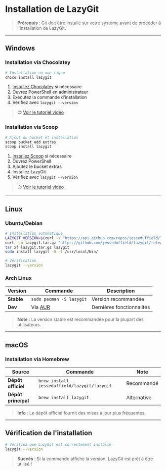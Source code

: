 # Installation de LazyGit

> **Prérequis** : Git doit être installé sur votre système avant de procéder à l'installation de LazyGit.

---

## Windows

### Installation via Chocolatey

```powershell
# Installation en une ligne
choco install lazygit
```

1. [Installez Chocolatey](https://chocolatey.org/install) si nécessaire
2. Ouvrez PowerShell en administrateur
3. Exécutez la commande d'installation
4. Vérifiez avec `lazygit --version`

> 📺 [Voir le tutoriel vidéo](https://www.youtube.com/watch?v=M-A7os3qEiM&t=2s)

### Installation via Scoop

```powershell
# Ajout du bucket et installation
scoop bucket add extras
scoop install lazygit
```


1. [Installez Scoop](https://scoop.sh/) si nécessaire
2. Ouvrez PowerShell
3. Ajoutez le bucket extras
4. Installez LazyGit
5. Vérifiez avec `lazygit --version`

> 📺 [Voir le tutoriel vidéo](https://www.youtube.com/watch?v=sZS7mG_zhaw)

---

## Linux

### Ubuntu/Debian

```bash
# Installation automatique
LAZYGIT_VERSION=$(curl -s "https://api.github.com/repos/jesseduffield/lazygit/releases/latest" | grep -Po '"tag_name": *"v\K[^"]*')
curl -Lo lazygit.tar.gz "https://github.com/jesseduffield/lazygit/releases/download/v${LAZYGIT_VERSION}/lazygit_${LAZYGIT_VERSION}_Linux_x86_64.tar.gz"
tar xf lazygit.tar.gz lazygit
sudo install lazygit -D -t /usr/local/bin/

# Vérification
lazygit --version
```

### Arch Linux

| Version | Commande | Description |
|---------|----------|-------------|
| **Stable** | `sudo pacman -S lazygit` | Version recommandée |
| **Dev** | Via [AUR](https://aur.archlinux.org/packages/lazygit-git/) | Dernières fonctionnalités |

> **Note** : La version stable est recommandée pour la plupart des utilisateurs.

---

## macOS

### Installation via Homebrew

| Source | Commande | Note |
|--------|----------|------|
| **Dépôt officiel** | `brew install jesseduffield/lazygit/lazygit` | Recommandé |
| **Dépôt principal** | `brew install lazygit` | Alternative |

> **Info** : Le dépôt officiel fournit des mises à jour plus fréquentes.

---

## Vérification de l'installation

```bash
# Vérifiez que LazyGit est correctement installé
lazygit --version
```

> **Succès** : Si la commande affiche la version, LazyGit est prêt à être utilisé !
